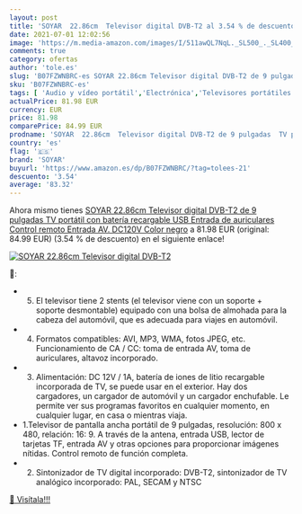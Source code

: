 ```yaml
---
layout: post
title: 'SOYAR  22.86cm  Televisor digital DVB-T2 al 3.54 % de descuento'
date: 2021-07-01 12:02:56
image: 'https://m.media-amazon.com/images/I/511awQL7NqL._SL500_._SL400_.jpg'
comments: true
category: ofertas
author: 'tole.es'
slug: 'B07FZWNBRC-es SOYAR 22.86cm Televisor digital DVB-T2 de 9 pulgadas TV...'
sku: 'B07FZWNBRC-es'
tags: [ 'Audio y vídeo portátil','Electrónica','Televisores portátiles','soyar','televisor', ]
actualPrice: 81.98 EUR
currency: EUR
price: 81.98
comparePrice: 84.99 EUR
prodname: 'SOYAR  22.86cm  Televisor digital DVB-T2 de 9 pulgadas  TV portátil con batería recargable  USB  Entrada de auriculares  Control remoto  Entrada AV.  DC120V  Color negro'
country: 'es'
flag: '🇪🇸'
brand: 'SOYAR'
buyurl: 'https://www.amazon.es/dp/B07FZWNBRC/?tag=tolees-21'
descuento: '3.54'
average: '83.32'
---
```


Ahora mismo tienes [SOYAR  22.86cm  Televisor digital DVB-T2 de 9 pulgadas  TV portátil con batería recargable  USB  Entrada de auriculares  Control remoto  Entrada AV.  DC120V  Color negro](https://www.amazon.es/dp/B07FZWNBRC/?tag=tolees-21) a 81.98 EUR (original: 84.99 EUR) (3.54 %  de descuento) en el siguiente enlace!

[![SOYAR  22.86cm  Televisor digital DVB-T2](https://m.media-amazon.com/images/I/511awQL7NqL._SL500_._SL400_.jpg)](https://www.amazon.es/dp/B07FZWNBRC/?tag=tolees-21)

🔎:

- 5. El televisor tiene 2 stents (el televisor viene con un soporte + soporte desmontable) equipado con una bolsa de almohada para la cabeza del automóvil, que es adecuada para viajes en automóvil.
- 4. Formatos compatibles: AVI, MP3, WMA, fotos JPEG, etc. Funcionamiento de CA / CC: toma de entrada AV, toma de auriculares, altavoz incorporado.
- 3. Alimentación: DC 12V / 1A, batería de iones de litio recargable incorporada de TV, se puede usar en el exterior. Hay dos cargadores, un cargador de automóvil y un cargador enchufable. Le permite ver sus programas favoritos en cualquier momento, en cualquier lugar, en casa o mientras viaja.
- 1.Televisor de pantalla ancha portátil de 9 pulgadas, resolución: 800 x 480, relación: 16: 9. A través de la antena, entrada USB, lector de tarjetas TF, entrada AV y otras opciones para proporcionar imágenes nítidas. Control remoto de función completa.
- 2. Sintonizador de TV digital incorporado: DVB-T2, sintonizador de TV analógico incorporado: PAL, SECAM y NTSC

[🛒 Visítala!!!](https://www.amazon.es/dp/B07FZWNBRC/?tag=tolees-21)
